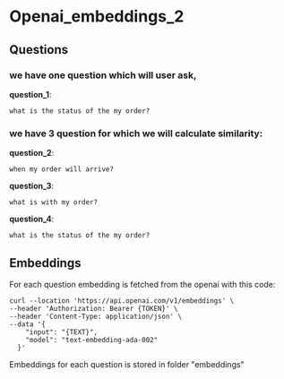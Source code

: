 # Openai_embeddings_2

## Questions

### we have one question which will user ask, 

**question_1**:

```
what is the status of the my order?
```

### we have 3 question for which we will calculate similarity:

**question_2**:

```
when my order will arrive?
```

**question_3**:

```
what is with my order?
```

**question_4**:

```
what is the status of the my order?
```

## Embeddings

For each question embedding is fetched from the openai with this code:

```
curl --location 'https://api.openai.com/v1/embeddings' \
--header 'Authorization: Bearer {TOKEN}' \
--header 'Content-Type: application/json' \
--data '{
    "input": "{TEXT}",
    "model": "text-embedding-ada-002"
  }'
```

Embeddings for each question is stored in folder "embeddings"
